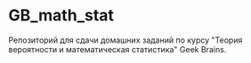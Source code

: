 # GB_math_stat
Репозиторий для сдачи домашних заданий по курсу "Теория вероятности и математическая статистика" Geek Brains.
